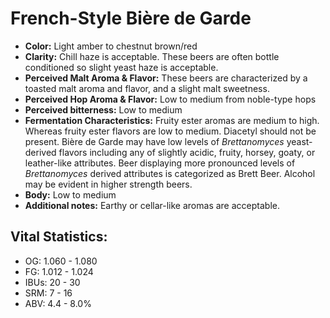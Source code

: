 # French-Style Bière de Garde

- **Color:** Light amber to chestnut brown/red
- **Clarity:** Chill haze is acceptable. These beers are often bottle conditioned so slight yeast haze is acceptable.
- **Perceived Malt Aroma & Flavor:** These beers are characterized by a toasted malt aroma and flavor, and a slight malt sweetness.
- **Perceived Hop Aroma & Flavor:** Low to medium from noble-type hops
- **Perceived bitterness:** Low to medium
- **Fermentation Characteristics:** Fruity ester aromas are medium to high. Whereas fruity ester flavors are low to medium. Diacetyl should not be present. Bière de Garde may have low levels of _Brettanomyces_ yeast-derived flavors including any of slightly acidic, fruity, horsey, goaty, or leather-like attributes. Beer displaying more pronounced levels of _Brettanomyces_ derived attributes is categorized as Brett Beer. Alcohol may be evident in higher strength beers.
- **Body:** Low to medium
- **Additional notes:** Earthy or cellar-like aromas are acceptable.

## Vital Statistics:

- OG: 1.060 - 1.080
- FG: 1.012 - 1.024
- IBUs: 20 - 30
- SRM: 7 - 16
- ABV: 4.4 - 8.0% 

